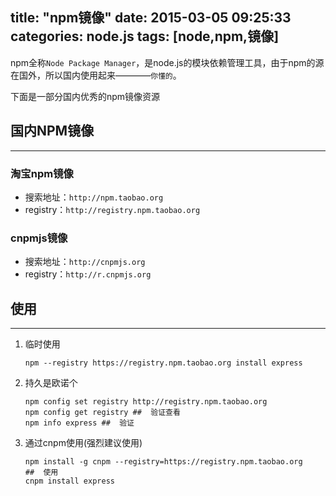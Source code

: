 title: "npm镜像"
date: 2015-03-05 09:25:33
categories: node.js
tags: [node,npm,镜像]
---
npm全称`Node Package Manager`，是node.js的模块依赖管理工具，由于npm的源在国外，所以国内使用起来————`你懂的`。
<!--more-->
下面是一部分国内优秀的npm镜像资源
## 国内NPM镜像
---
### 淘宝npm镜像
- 搜索地址：`http://npm.taobao.org`
- registry：`http://registry.npm.taobao.org`

### cnpmjs镜像
- 搜索地址：`http://cnpmjs.org`
- registry：`http://r.cnpmjs.org`

## 使用
---
1. 临时使用
	```shell
	npm --registry https://registry.npm.taobao.org install express
	```
2. 持久是欧诺个
	```shell
	npm config set registry http://registry.npm.taobao.org
	npm config get registry ##  验证查看
	npm info express ##  验证
	```
3. 通过cnpm使用(强烈建议使用)
	```shell
	npm install -g cnpm --registry=https://registry.npm.taobao.org
	##  使用
	cnpm install express
	```